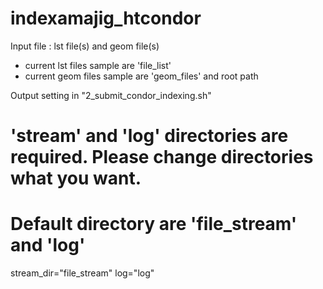 # indexamajig_htcondor

Input file : lst file(s) and geom file(s)
 - current lst files sample are 'file_list'
 - current geom files sample are 'geom_files' and root path

Output setting in "2_submit_condor_indexing.sh"
# 'stream' and 'log' directories are required. Please change directories what you want.
# Default directory are 'file_stream' and 'log'
stream_dir="file_stream"
log="log"

